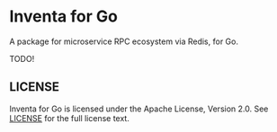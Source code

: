 # **Inventa for Go**

A package for microservice RPC ecosystem via Redis, for Go.

TODO!

## **LICENSE**

Inventa for Go is licensed under the Apache License, Version 2.0. See [LICENSE](LICENSE) for the full license text.